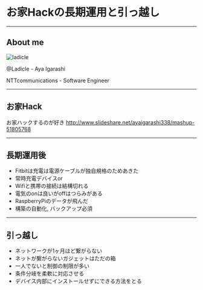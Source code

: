 # お家Hackの長期運用と引っ越し

---

## About me

![ladicle](https://pbs.twimg.com/profile_images/736697524459843584/M2CSMUwh_400x400.jpg)

@Ladicle - Aya Igarashi

NTTcommunications - Software Engineer

---

## お家Hack

お家ハックするのが好き
http://www.slideshare.net/ayaigarashi338/mashup-51805768

---

## 長期運用後

* Fitbitは充電は電源ケーブルが独自規格のためあきた
 * 常時充電デバイスor
* Wifiと携帯の接続は結構切れる
 * 電気のonは良いがoffはつらみがある
* RaspberryPiのデータが飛んだ
 * 構築の自動化, バックアップ必須

---

## 引っ越し

* ネットワークが1ヶ月ほど繋がらない
 * ネットが繋がらないガジェットはただの箱
* 一人でないと制御の制限が多い
 * 条件分岐を柔軟に対応させる
 * デバイス内部にインストールせずにできる方法をとる
 
